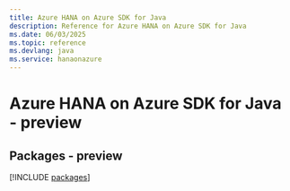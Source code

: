 ```yaml
---
title: Azure HANA on Azure SDK for Java
description: Reference for Azure HANA on Azure SDK for Java
ms.date: 06/03/2025
ms.topic: reference
ms.devlang: java
ms.service: hanaonazure
---
```

# Azure HANA on Azure SDK for Java - preview
## Packages - preview
[!INCLUDE [packages](hana-on-azure-index.md)]